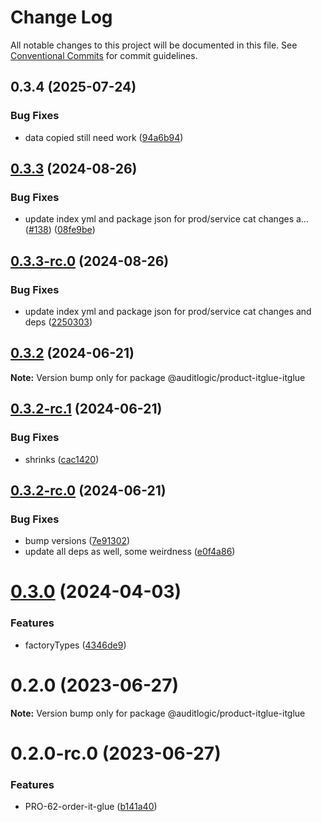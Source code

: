 # Change Log

All notable changes to this project will be documented in this file.
See [Conventional Commits](https://conventionalcommits.org) for commit guidelines.

## 0.3.4 (2025-07-24)


### Bug Fixes

* data copied still need work ([94a6b94](https://github.com/zerobias-org/product/commit/94a6b942fb0516367548599d739529536132755a))





## [0.3.3](https://github.com/auditlogic/product/compare/@auditlogic/product-itglue-itglue@0.3.2...@auditlogic/product-itglue-itglue@0.3.3) (2024-08-26)


### Bug Fixes

* update index yml and package json for prod/service cat changes a… ([#138](https://github.com/auditlogic/product/issues/138)) ([08fe9be](https://github.com/auditlogic/product/commit/08fe9beb1c8457462a19bc69caa02e6212d97e1a))





## [0.3.3-rc.0](https://github.com/auditlogic/product/compare/@auditlogic/product-itglue-itglue@0.3.2...@auditlogic/product-itglue-itglue@0.3.3-rc.0) (2024-08-26)


### Bug Fixes

* update index yml and package json for prod/service cat changes and deps ([2250303](https://github.com/auditlogic/product/commit/225030363a363608240135b7ebed386b28f01e4b))





## [0.3.2](https://github.com/auditlogic/product/compare/@auditlogic/product-itglue-itglue@0.3.2-rc.1...@auditlogic/product-itglue-itglue@0.3.2) (2024-06-21)

**Note:** Version bump only for package @auditlogic/product-itglue-itglue





## [0.3.2-rc.1](https://github.com/auditlogic/product/compare/@auditlogic/product-itglue-itglue@0.3.2-rc.0...@auditlogic/product-itglue-itglue@0.3.2-rc.1) (2024-06-21)


### Bug Fixes

* shrinks ([cac1420](https://github.com/auditlogic/product/commit/cac14200fefcd8183ab69fe89a47bd3f70f563e9))





## [0.3.2-rc.0](https://github.com/auditlogic/product/compare/@auditlogic/product-itglue-itglue@0.3.0...@auditlogic/product-itglue-itglue@0.3.2-rc.0) (2024-06-21)


### Bug Fixes

* bump versions ([7e91302](https://github.com/auditlogic/product/commit/7e913023b8b312150ed7762c32fbbe616be71de5))
* update all deps as well, some weirdness ([e0f4a86](https://github.com/auditlogic/product/commit/e0f4a864714e2d3de6bbf3da014d5312fe53be2f))





# [0.3.0](https://github.com/auditlogic/product/compare/@auditlogic/product-itglue-itglue@0.2.0...@auditlogic/product-itglue-itglue@0.3.0) (2024-04-03)


### Features

* factoryTypes ([4346de9](https://github.com/auditlogic/product/commit/4346de92693aee892fccf725338ffc7b80ab182b))





# 0.2.0 (2023-06-27)

**Note:** Version bump only for package @auditlogic/product-itglue-itglue





# 0.2.0-rc.0 (2023-06-27)


### Features

* PRO-62-order-it-glue ([b141a40](https://github.com/auditlogic/product/commit/b141a40a34e721107cc48e61f488cca7cbe1380c))
